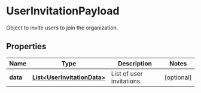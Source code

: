 

# UserInvitationPayload

Object to invite users to join the organization.
## Properties

Name | Type | Description | Notes
------------ | ------------- | ------------- | -------------
**data** | [**List&lt;UserInvitationData&gt;**](UserInvitationData.md) | List of user invitations. |  [optional]



